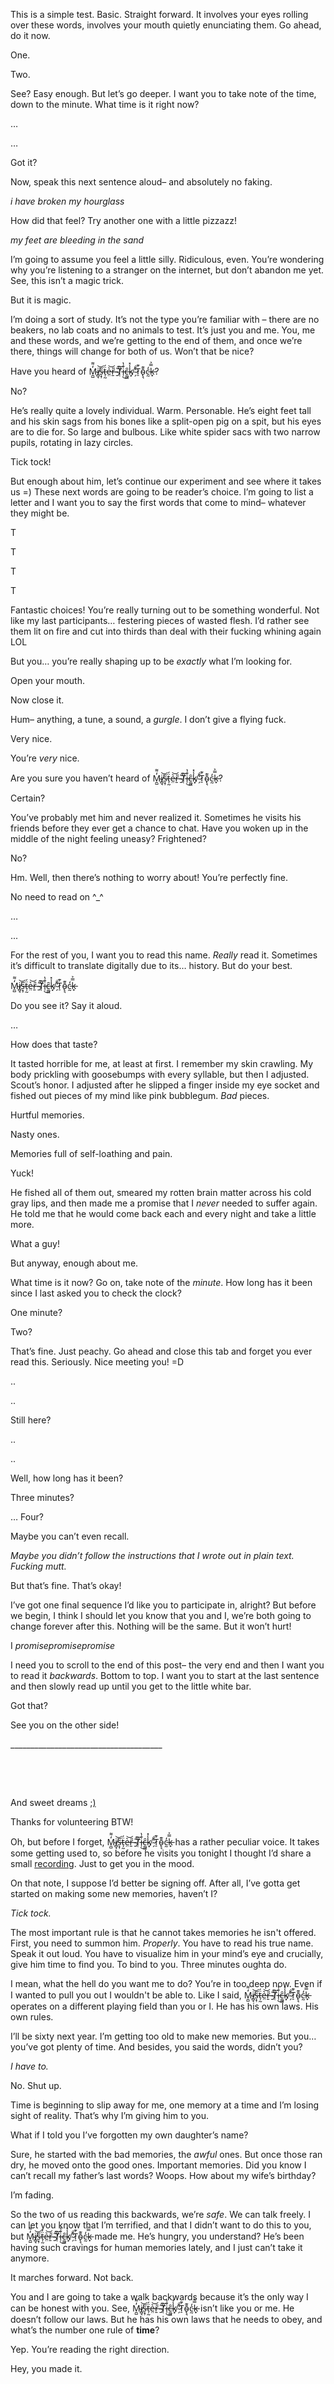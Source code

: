  

This is a simple test. Basic. Straight forward. It involves your eyes rolling over these words, involves your mouth quietly enunciating them. Go ahead, do it now. 

One. 

Two. 

See? Easy enough. But let’s go deeper.  I want you to take note of the time, down to the minute. What time is it right now?

…

…

Got it?

Now, speak this next sentence aloud– and absolutely no faking.

*i have broken my hourglass*

How did that feel? Try another one with a little pizzazz!

*my feet are bleeding in the sand*

I’m going to assume you feel a little silly. Ridiculous, even. You’re wondering why you’re listening to a stranger on the internet, but don’t abandon me yet. See, this isn’t a magic trick.

But it is magic. 

I’m doing a sort of study. It’s not the type you’re familiar with – there are no beakers, no lab coats and no animals to test. It’s just you and me. You, me and these words, and we’re getting to the end of them, and once we’re there, things will change for both of us. Won’t that be nice?

Have you heard of M̴̱̺̒͌i̸̻̘͝s̶͙̹̅ẗ̵̩̰́e̶̤͛͝ṟ̶̎ ̴̱̋͠T̸̜̏i̶̹̐̔͜c̶͚͖̑k̸͓̾̽ ̴̗̔̐Ṫ̷̠͊ō̴̢͉͊c̵̰̒k̵̟̿͐?

No?

He’s really quite a lovely individual. Warm. Personable. He’s eight feet tall and his skin sags from his bones like a split-open pig on a spit, but his eyes are to die for. So large and bulbous. Like white spider sacs with two narrow pupils, rotating in lazy circles. 

Tick tock!

But enough about him, let’s continue our experiment and see where it takes us =) These next words are going to be reader’s choice. I’m going to list a letter and I want you to say the first words that come to mind– whatever they might be.

T

T

T

T

Fantastic choices! You’re really turning out to be something wonderful. Not like my last participants…  festering pieces of wasted flesh. I’d rather see them lit on fire and cut into thirds than deal with their fucking whining again LOL

But you… you’re really shaping up to be *exactly* what I’m looking for. 

Open your mouth. 

Now close it. 

Hum– anything, a tune, a sound, a *gurgle*. I don’t give a flying fuck. 

Very nice. 

You’re *very* nice. 

Are you sure you haven’t heard of M̴̱̺̒͌i̸̻̘͝s̶͙̹̅ẗ̵̩̰́e̶̤͛͝ṟ̶̎ ̴̱̋͠T̸̜̏i̶̹̐̔͜c̶͚͖̑k̸͓̾̽ ̴̗̔̐Ṫ̷̠͊ō̴̢͉͊c̵̰̒k̵̟̿͐?

Certain?

You’ve probably met him and never realized it. Sometimes he visits his friends before they ever get a chance to chat. Have you woken up in the middle of the night feeling uneasy? Frightened?

No?

Hm. Well, then there’s nothing to worry about! You’re perfectly fine. 

No need to read on \^\_\^

…

...

For the rest of you, I want you to read this name. *Really* read it. Sometimes it’s difficult to translate digitally due to its… history. But do your best.

M̴̱̺̒͌i̸̻̘͝s̶͙̹̅ẗ̵̩̰́e̶̤͛͝ṟ̶̎ ̴̱̋͠T̸̜̏i̶̹̐̔͜c̶͚͖̑k̸͓̾̽ ̴̗̔̐Ṫ̷̠͊ō̴̢͉͊c̵̰̒k̵̟̿͐

Do you see it? Say it aloud.

…

How does that taste? 

It tasted horrible for me, at least at first. I remember my skin crawling. My body prickling with goosebumps with every syllable, but then I adjusted. Scout’s honor. I adjusted after he slipped a finger inside my eye socket and fished out pieces of my mind like pink bubblegum. *Bad* pieces.

Hurtful memories.

Nasty ones.

Memories full of self-loathing and pain.

Yuck!

He fished all of them out, smeared my rotten brain matter across his cold gray lips, and then made me a promise that I *never* needed to suffer again. He told me that he would come back each and every night and take a little more.

What a guy!

But anyway, enough about me.

What time is it now? Go on, take note of the *minute*. How long has it been since I last asked you to check the clock?

One minute?

Two?

That’s fine. Just peachy. Go ahead and close this tab and forget you ever read this. Seriously. Nice meeting you! =D

..

..

Still here?

..

..

Well, how long has it been?

Three minutes? 

… Four? 

Maybe you can’t even recall. 

*Maybe you didn’t follow the instructions that I wrote out in plain text. Fucking mutt.*

But that’s fine. That’s okay!

I’ve got one final sequence I’d like you to participate in, alright? But before we begin, I think I should let you know that you and I, we’re both going to change forever after this. Nothing will be the same. But it won’t hurt!

I *promisepromisepromise*

I need you to scroll to the end of this post– the very end and then I want you to read it *backwards*. Bottom to top. I want you to start at the last sentence and then slowly read up until you get to the little white bar. 

Got that?

See you on the other side!

\_\_\_\_\_\_\_\_\_\_\_\_\_\_\_\_\_\_\_\_\_\_\_\_\_\_\_\_\_\_\_\_\_\_\_\_\_\_

&#x200B;

&#x200B;

And sweet dreams [;)](https://www.reddit.com/r/TalesFromTheCryptid)

Thanks for volunteering BTW!

Oh, but before I forget, M̴̱̺̒͌i̸̻̘͝s̶͙̹̅ẗ̵̩̰́e̶̤͛͝ṟ̶̎ ̴̱̋͠T̸̜̏i̶̹̐̔͜c̶͚͖̑k̸͓̾̽ ̴̗̔̐Ṫ̷̠͊ō̴̢͉͊c̵̰̒k̵̟̿͐ has a rather peculiar voice. It takes some getting used to, so before he visits you tonight I thought I’d share a small [recording](https://soundcloud.com/user-680217686/mister-tick-tock?utm_source=clipboard&utm_medium=text&utm_campaign=social_sharing). Just to get you in the mood.

On that note, I suppose I’d better be signing off. After all, I’ve gotta get started on making some new memories, haven’t I?

*Tick tock.*

The most important rule is that he cannot takes memories he isn't offered. First, you need to summon him. *Properly*. You have to read his true name. Speak it out loud. You have to visualize him in your mind’s eye and crucially, give him time to find you. To bind to you. Three minutes oughta do.

I mean, what the hell do you want me to do? You’re in too deep now. Even if I wanted to pull you out I wouldn't be able to. Like I said, M̴̱̺̒͌i̸̻̘͝s̶͙̹̅ẗ̵̩̰́e̶̤͛͝ṟ̶̎ ̴̱̋͠T̸̜̏i̶̹̐̔͜c̶͚͖̑k̸͓̾̽ ̴̗̔̐Ṫ̷̠͊ō̴̢͉͊c̵̰̒k̵̟̿͐ operates on a different playing field than you or I. He has his own laws. His own rules. 

I’ll be sixty next year. I’m getting too old to make new memories. But you… you’ve got plenty of time. And besides, you said the words, didn’t you?

*I have to.* 

No. Shut up.

Time is beginning to slip away for me, one memory at a time and I’m losing sight of reality. That’s why I’m giving him to you.

What if I told you I’ve forgotten my own daughter’s name? 

Sure, he started with the bad memories, the *awful* ones. But once those ran dry, he moved onto the good ones. Important memories. Did you know I can’t recall my father’s last words? Woops. How about my wife’s birthday?

I’m fading.

So the two of us reading this backwards, we’re *safe*. We can talk freely. I can let you know that I’m terrified, and that I didn’t want to do this to you, but M̴̱̺̒͌i̸̻̘͝s̶͙̹̅ẗ̵̩̰́e̶̤͛͝ṟ̶̎ ̴̱̋͠T̸̜̏i̶̹̐̔͜c̶͚͖̑k̸͓̾̽ ̴̗̔̐Ṫ̷̠͊ō̴̢͉͊c̵̰̒k̵̟̿͐ made me. He’s hungry, you understand? He’s been having such cravings for human memories lately, and I just can’t take it anymore. 

It marches forward. Not back.

You and I are going to take a walk backwards because it’s the only way I can be honest with you. See, M̴̱̺̒͌i̸̻̘͝s̶͙̹̅ẗ̵̩̰́e̶̤͛͝ṟ̶̎ ̴̱̋͠T̸̜̏i̶̹̐̔͜c̶͚͖̑k̸͓̾̽ ̴̗̔̐Ṫ̷̠͊ō̴̢͉͊c̵̰̒k̵̟̿͐ isn’t like you or me. He doesn’t follow our laws. But he has his own laws that he needs to obey, and what’s the number one rule of **time**?

Yep. You’re reading the right direction.

Hey, you made it.